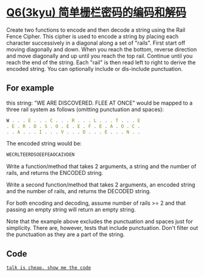# <a href="https://www.codewars.com/kata/58c5577d61aefcf3ff000081/train/javascript">Q6(3kyu) 简单栅栏密码的编码和解码</a>
Create two functions to encode and then decode a string using the Rail Fence Cipher. This cipher is used to encode a string by placing each character successively in a diagonal along a set of "rails". First start off moving diagonally and down. When you reach the bottom, reverse direction and move diagonally and up until you reach the top rail. Continue until you reach the end of the string. Each "rail" is then read left to right to derive the encoded string. You can optionally include or dis-include punctuation.

##  For example
this string: "WE ARE DISCOVERED. FLEE AT ONCE" would be mapped to a three rail system as follows (omitting punctuation and spaces):

``` js
W . . . E . . . C . . . R . . . L . . . T . . . E
. E . R . D . S . O . E . E . F . E . A . O . C .
. . A . . . I . . . V . . . D . . . E . . . N . .
```
The encoded string would be:

``` js
WECRLTEERDSOEEFEAOCAIVDEN
```

Write a function/method that takes 2 arguments, a string and the number of rails, and returns the ENCODED string.

Write a second function/method that takes 2 arguments, an encoded string and the number of rails, and returns the DECODED string.

For both encoding and decoding, assume number of rails >= 2 and that passing an empty string will return an empty string.

Note that the example above excludes the punctuation and spaces just for simplicity. There are, however, tests that include punctuation. Don't filter out the punctuation as they are a part of the string.

## Code
<a href="https://github.com/Hilbertangers/codeWar/blob/master/code/code_06.js">`talk is cheap. show me the code`</a>